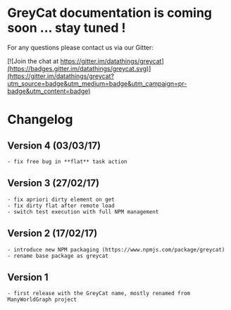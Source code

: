 GreyCat documentation is coming soon ... stay tuned !
==================

For any questions please contact us via our Gitter:

[![Join the chat at https://gitter.im/datathings/greycat](https://badges.gitter.im/datathings/greycat.svg)](https://gitter.im/datathings/greycat?utm_source=badge&utm_medium=badge&utm_campaign=pr-badge&utm_content=badge)


# Changelog

## Version 4 (03/03/17)
    - fix free bug in **flat** task action
## Version 3 (27/02/17)
    - fix apriori dirty element on get
    - fix dirty flat after remote load
    - switch test execution with full NPM management
    
## Version 2 (17/02/17)
    - introduce new NPM packaging (https://www.npmjs.com/package/greycat)
    - rename base package as greycat
## Version 1
    - first release with the GreyCat name, mostly renamed from ManyWorldGraph project
